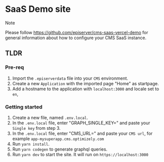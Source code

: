 # SaaS Demo site

> [!NOTE]
> Please follow https://github.com/episerver/cms-saas-vercel-demo for general information about how to configure your CMS SaaS instance.

## TLDR

### Pre-req

1. Import the `.episerverdata` file into your `CMS` environment.
2. Create a new `Application` with the imported page "Home" as startpage.
3. Add a hostname to the application with `localhost:3000` and locale set to `en`,

### Getting started

1. Create a new file, named `.env.local`.
2. In the `.env.local` file, enter "GRAPH_SINGLE_KEY=" and paste your `Single key` from step 3.
3. In the `.env.local` file, enter "CMS_URL=" and paste your `CMS url`, for example `app-mysuperapp.cms.optimizely.com`
4. Run `yarn install`.
5. Run `yarn codegen` to generate graphql queries.
6. Run `yarn dev` to start the site. It will run on `https://localhost:3000`